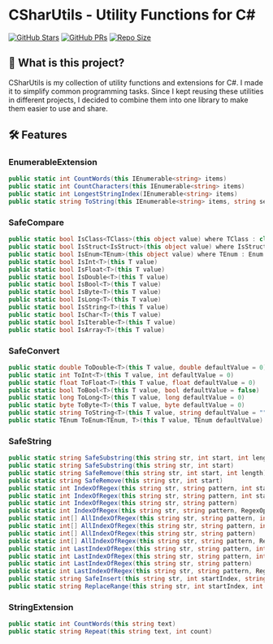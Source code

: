 # CSharUtils - Utility Functions for C#

[![GitHub Stars](https://img.shields.io/github/stars/FrozenAssassine/CSharpUtils?style=flat)](https://github.com/FrozenAssassine/CSharUtils/stargazers)
[![GitHub PRs](https://img.shields.io/github/issues-pr/FrozenAssassine/CSharpUtils?style=flat)](https://github.com/FrozenAssassine/CSharUtils/pulls)
[![Repo Size](https://img.shields.io/github/repo-size/FrozenAssassine/CSharpUtils?style=flat)](https://github.com/FrozenAssassine/CSharUtils)

## 🤔 What is this project?
CSharUtils is my collection of utility functions and extensions for C#. I made it to simplify common programming tasks. Since I kept reusing these utilities in different projects, I decided to combine them into one library to make them easier to use and share.

## 🛠️ Features

### EnumerableExtension
```csharp
public static int CountWords(this IEnumerable<string> items)
public static int CountCharacters(this IEnumerable<string> items)
public static int LongestStringIndex(IEnumerable<string> items)
public static string ToString(this IEnumerable<string> items, string separator)
```

### SafeCompare
```cs
public static bool IsClass<TClass>(this object value) where TClass : class
public static bool IsStruct<IsStruct>(this object value) where IsStruct : struct
public static bool IsEnum<TEnum>(this object value) where TEnum : Enum
public static bool IsInt<T>(this T value)
public static bool IsFloat<T>(this T value)
public static bool IsDouble<T>(this T value)
public static bool IsBool<T>(this T value)
public static bool IsByte<T>(this T value)
public static bool IsLong<T>(this T value)
public static bool IsString<T>(this T value)
public static bool IsChar<T>(this T value)
public static bool IsIterable<T>(this T value)
public static bool IsArray<T>(this T value)
```

### SafeConvert
```cs
public static double ToDouble<T>(this T value, double defaultValue = 0)
public static int ToInt<T>(this T value, int defaultValue = 0)
public static float ToFloat<T>(this T value, float defaultValue = 0)
public static bool ToBool<T>(this T value, bool defaultValue = false)
public static long ToLong<T>(this T value, long defaultValue = 0)
public static byte ToByte<T>(this T value, byte defaultValue = 0)
public static string ToString<T>(this T value, string defaultValue = "")
public static TEnum ToEnum<TEnum, T>(this T value, TEnum defaultValue) where TEnum : struct
```

### SafeString
```cs
public static string SafeSubstring(this string str, int start, int length)
public static string SafeSubstring(this string str, int start)
public static string SafeRemove(this string str, int start, int length)
public static string SafeRemove(this string str, int start)
public static int IndexOfRegex(this string str, string pattern, int start, RegexOptions options)
public static int IndexOfRegex(this string str, string pattern, int start)
public static int IndexOfRegex(this string str, string pattern)
public static int IndexOfRegex(this string str, string pattern, RegexOptions options)
public static int[] AllIndexOfRegex(this string str, string pattern, int start, RegexOptions options)
public static int[] AllIndexOfRegex(this string str, string pattern, int start)
public static int[] AllIndexOfRegex(this string str, string pattern)
public static int[] AllIndexOfRegex(this string str, string pattern, RegexOptions options)
public static int LastIndexOfRegex(this string str, string pattern, int start, RegexOptions options)
public static int LastIndexOfRegex(this string str, string pattern, int start)
public static int LastIndexOfRegex(this string str, string pattern)
public static int LastIndexOfRegex(this string str, string pattern, RegexOptions options)
public static string SafeInsert(this string str, int startIndex, string value)
public static string ReplaceRange(this string str, int startIndex, int length, string value)
```

### StringExtension
```cs
public static int CountWords(this string text)
public static string Repeat(this string text, int count)
```
